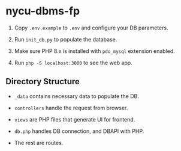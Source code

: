 # nycu-dbms-fp

1. Copy `.env.example` to `.env` and configure your DB parameters.

2. Run `init_db.py` to populate the database.

3. Make sure PHP 8.x is installed with `pdo_mysql` extension enabled.

4. Run `php -S localhost:3000` to see the web app.

## Directory Structure

- `_data` contains necessary data to populate the DB.

- `controllers` handle the request from browser.

- `views` are PHP files that generate UI for frontend.

- `db.php` handles DB connection, and DBAPI with PHP.

- The rest are routes.
